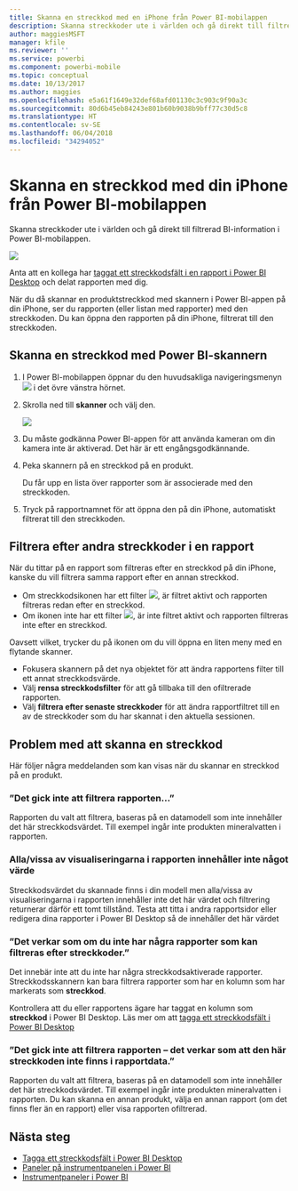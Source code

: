 ```yaml
---
title: Skanna en streckkod med en iPhone från Power BI-mobilappen
description: Skanna streckkoder ute i världen och gå direkt till filtrerad BI-information i Power BI-mobilappen.
author: maggiesMSFT
manager: kfile
ms.reviewer: ''
ms.service: powerbi
ms.component: powerbi-mobile
ms.topic: conceptual
ms.date: 10/13/2017
ms.author: maggies
ms.openlocfilehash: e5a61f1649e32def68afd01130c3c903c9f90a3c
ms.sourcegitcommit: 80d6b45eb84243e801b60b9038b9bff77c30d5c8
ms.translationtype: HT
ms.contentlocale: sv-SE
ms.lasthandoff: 06/04/2018
ms.locfileid: "34294052"
---
```

# <a name="scan-a-barcode-with-your-iphone-from-the-power-bi-mobile-app"></a>Skanna en streckkod med din iPhone från Power BI-mobilappen
Skanna streckkoder ute i världen och gå direkt till filtrerad BI-information i Power BI-mobilappen.

![](media/mobile-apps-scan-barcode-iphone/power-bi-barcode-scanner.png)

Anta att en kollega har [taggat ett streckkodsfält i en rapport i Power BI Desktop](desktop-mobile-barcodes.md) och delat rapporten med dig. 

När du då skannar en produktstreckkod med skannern i Power BI-appen på din iPhone, ser du rapporten (eller listan med rapporter) med den streckkoden. Du kan öppna den rapporten på din iPhone, filtrerat till den streckkoden.

## <a name="scan-a-barcode-with-the-power-bi-scanner"></a>Skanna en streckkod med Power BI-skannern
1. I Power BI-mobilappen öppnar du den huvudsakliga navigeringsmenyn ![](media/mobile-apps-scan-barcode-iphone/pbi_iph_navmenu.png) i det övre vänstra hörnet. 
2. Skrolla ned till **skanner** och välj den. 
   
    ![](media/mobile-apps-scan-barcode-iphone/power-bi-scanner.png)
3. Du måste godkänna Power BI-appen för att använda kameran om din kamera inte är aktiverad. Det här är ett engångsgodkännande. 
4. Peka skannern på en streckkod på en produkt. 
   
    Du får upp en lista över rapporter som är associerade med den streckkoden.
5. Tryck på rapportnamnet för att öppna den på din iPhone, automatiskt filtrerat till den streckkoden.

## <a name="filter-by-other-barcodes-while-in-a-report"></a>Filtrera efter andra streckkoder i en rapport
När du tittar på en rapport som filtreras efter en streckkod på din iPhone, kanske du vill filtrera samma rapport efter en annan streckkod.

* Om streckkodsikonen har ett filter ![](media/mobile-apps-scan-barcode-iphone/power-bi-barcode-filtered-icon-black.png), är filtret aktivt och rapporten filtreras redan efter en streckkod. 
* Om ikonen inte har ett filter ![](media/mobile-apps-scan-barcode-iphone/power-bi-barcode-unfiltered-icon.png), är inte filtret aktivt och rapporten filtreras inte efter en streckkod. 

Oavsett vilket, trycker du på ikonen om du vill öppna en liten meny med en flytande skanner.

* Fokusera skannern på det nya objektet för att ändra rapportens filter till ett annat streckkodsvärde. 
* Välj **rensa streckkodsfilter** för att gå tillbaka till den ofiltrerade rapporten.
* Välj **filtrera efter senaste streckkoder** för att ändra rapportfiltret till en av de streckkoder som du har skannat i den aktuella sessionen.

## <a name="issues-with-scanning-a-barcode"></a>Problem med att skanna en streckkod
Här följer några meddelanden som kan visas när du skannar en streckkod på en produkt.

### <a name="couldnt-filter-report"></a>”Det gick inte att filtrera rapporten...”
Rapporten du valt att filtrera, baseras på en datamodell som inte innehåller det här streckkodsvärdet. Till exempel ingår inte produkten mineralvatten i rapporten.  

### <a name="allsome-of-the-visuals-in-the-report-dont-contain-any-value"></a>Alla/vissa av visualiseringarna i rapporten innehåller inte något värde
Streckkodsvärdet du skannade finns i din modell men alla/vissa av visualiseringarna i rapporten innehåller inte det här värdet och filtrering returnerar därför ett tomt tillstånd. Testa att titta i andra rapportsidor eller redigera dina rapporter i Power BI Desktop så de innehåller det här värdet 

### <a name="looks-like-you-dont-have-any-reports-that-can-be-filtered-by-barcodes"></a>”Det verkar som om du inte har några rapporter som kan filtreras efter streckkoder.”
Det innebär inte att du inte har några streckkodsaktiverade rapporter. Streckkodsskannern kan bara filtrera rapporter som har en kolumn som har markerats som **streckkod**.  

Kontrollera att du eller rapportens ägare har taggat en kolumn som **streckkod** i Power BI Desktop. Läs mer om att [tagga ett streckkodsfält i Power BI Desktop](desktop-mobile-barcodes.md)

### <a name="couldnt-filter-report---looks-like-this-barcode-doesnt-exist-in-the-report-data"></a>”Det gick inte att filtrera rapporten – det verkar som att den här streckkoden inte finns i rapportdata.”
Rapporten du valt att filtrera, baseras på en datamodell som inte innehåller det här streckkodsvärdet. Till exempel ingår inte produkten mineralvatten i rapporten. Du kan skanna en annan produkt, välja en annan rapport (om det finns fler än en rapport) eller visa rapporten ofiltrerad. 

## <a name="next-steps"></a>Nästa steg
* [Tagga ett streckkodsfält i Power BI Desktop](desktop-mobile-barcodes.md)
* [Paneler på instrumentpanelen i Power BI](service-dashboard-tiles.md)
* [Instrumentpaneler i Power BI](service-dashboards.md)

